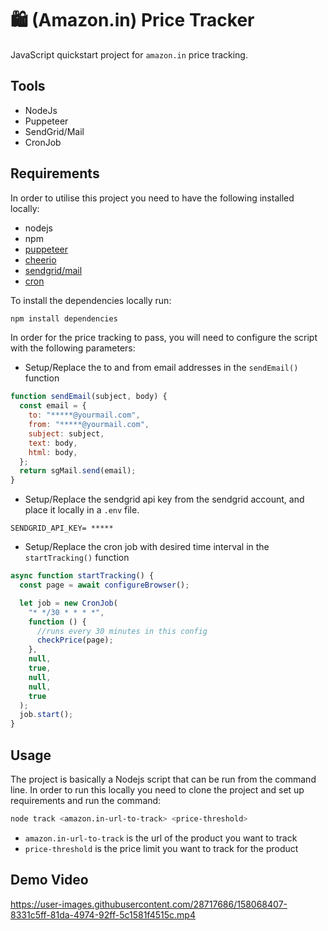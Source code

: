 # 🛍 (Amazon.in) Price Tracker

JavaScript quickstart project for `amazon.in` price tracking.

## Tools

- NodeJs
- Puppeteer
- SendGrid/Mail
- CronJob

## Requirements

In order to utilise this project you need to have the following installed locally:

- nodejs
- npm
- [puppeteer](https://npmjs.com/puppeteer)
- [cheerio](https://npmjs.com/cheerio)
- [sendgrid/mail](https://npmjs.com/sendgrid)
- [cron](https://npmjs.com/cron)

To install the dependencies locally run:

```js
npm install dependencies
```

In order for the price tracking to pass, you will need to configure the script with the following parameters:

- Setup/Replace the to and from email addresses in the `sendEmail()` function

```js
function sendEmail(subject, body) {
  const email = {
    to: "*****@yourmail.com",
    from: "*****@yourmail.com",
    subject: subject,
    text: body,
    html: body,
  };
  return sgMail.send(email);
}
```

- Setup/Replace the sendgrid api key from the sendgrid account, and place it locally in a `.env` file.

```text
SENDGRID_API_KEY= *****
```

- Setup/Replace the cron job with desired time interval in the `startTracking()` function

```js
async function startTracking() {
  const page = await configureBrowser();

  let job = new CronJob(
    "* */30 * * * *",
    function () {
      //runs every 30 minutes in this config
      checkPrice(page);
    },
    null,
    true,
    null,
    null,
    true
  );
  job.start();
}
```

## Usage

The project is basically a Nodejs script that can be run from the command line.
In order to run this locally you need to clone the project and set up requirements and run the command:

```bash
node track <amazon.in-url-to-track> <price-threshold>
```

- `amazon.in-url-to-track` is the url of the product you want to track
- `price-threshold` is the price limit you want to track for the product

## Demo Video

https://user-images.githubusercontent.com/28717686/158068407-8331c5ff-81da-4974-92ff-5c1581f4515c.mp4





